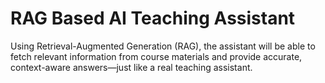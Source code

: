 # RAG Based AI Teaching Assistant

 Using Retrieval-Augmented Generation (RAG), the assistant will be able to fetch relevant information from course materials and provide accurate, context-aware answers—just like a real teaching assistant.